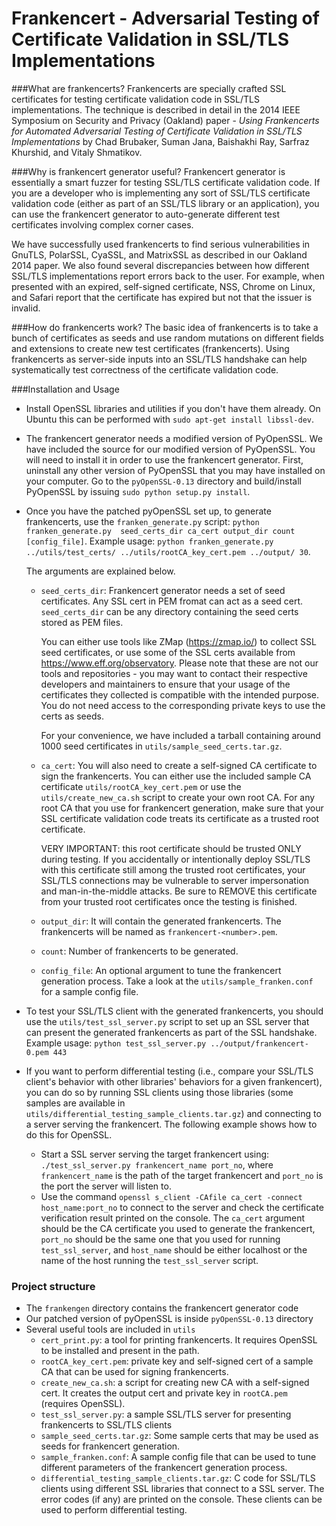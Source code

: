Frankencert - Adversarial Testing of Certificate Validation in SSL/TLS Implementations
=======================================================================================

###What are frankencerts?
Frankencerts are specially crafted SSL certificates for testing certificate 
validation code in SSL/TLS implementations. The technique is described in 
detail in the 2014 IEEE Symposium on Security and Privacy (Oakland) paper -
*Using Frankencerts for Automated Adversarial Testing of Certificate Validation 
in SSL/TLS Implementations* by Chad Brubaker, Suman Jana, Baishakhi Ray, 
Sarfraz Khurshid, and Vitaly Shmatikov. 


###Why is frankencert generator useful?
Frankencert generator is essentially a smart fuzzer for testing SSL/TLS 
certificate validation code. If you are a developer who is implementing 
any sort of SSL/TLS certificate validation code (either as part of an SSL/TLS 
library or an application), you can use the frankencert generator to 
auto-generate different test certificates involving complex corner cases. 

We have successfully used frankencerts to find serious vulnerabilities 
in GnuTLS, PolarSSL, CyaSSL, and MatrixSSL as described in our Oakland 
2014 paper. We also found several discrepancies between how different 
SSL/TLS implementations report errors back to the user. For example, 
when presented with an expired, self-signed certificate, NSS, Chrome on 
Linux, and Safari report that the certificate has expired but not that 
the issuer is invalid.


###How do frankencerts work?
The basic idea of frankencerts is to take a bunch of certificates as seeds 
and use random mutations on different fields and extensions to create new 
test certificates (frankencerts). Using frankencerts as server-side inputs 
into an SSL/TLS handshake can help systematically test correctness of the 
certificate validation code.

###Installation and Usage
- Install OpenSSL libraries and utilities if you don't have them already.
 On Ubuntu this can be performed with `sudo apt-get install libssl-dev`.

- The frankencert generator needs a modified version of PyOpenSSL. 
   We have included the source for our modified version of PyOpenSSL. 
   You will need to install it in order to use the frankencert generator. 
   First, uninstall any other version of PyOpenSSL that you may have 
   installed on your computer. Go to the `pyOpenSSL-0.13` directory and 
   build/install PyOpenSSL by issuing `sudo python setup.py install`.

- Once you have the patched pyOpenSSL set up, to generate frankencerts, 
   use the `franken_generate.py` script: `python franken_generate.py 
   seed_certs_dir ca_cert output_dir count [config_file]`. 
   Example usage: `python franken_generate.py ../utils/test_certs/ ../utils/rootCA_key_cert.pem ../output/ 30`.

   The arguments are explained below.

    - `seed_certs_dir`: Frankencert generator needs a set of seed certificates. 
       Any SSL cert in PEM fromat can act as a seed cert. `seed_certs_dir`
       can be any directory containing the seed certs stored as PEM files.
   
       You can either use tools like ZMap (https://zmap.io/) to collect SSL seed 
       certificates, or use some of the SSL certs available from https://www.eff.org/observatory.
       Please note that these are not our tools and repositories - you may want
       to contact their respective developers and maintainers to ensure that your
       usage of the certificates they collected is compatible with the intended purpose.
       You do not need access to the corresponding private keys to use the certs 
       as seeds. 
   
       For your convenience, we have included a tarball containing around 1000 seed 
       certificates in `utils/sample_seed_certs.tar.gz`. 

    - `ca_cert`: You will also need to create a self-signed CA certificate to sign 
       the frankencerts. You can either use the included sample CA certificate 
       `utils/rootCA_key_cert.pem` or use the `utils/create_new_ca.sh` script to 
       create your own root CA. For any root CA that you use for frankencert 
       generation, make sure that your SSL certificate validation code treats 
       its certificate as a trusted root certificate.
       
       VERY IMPORTANT: this root certificate should be trusted ONLY during testing.
       If you accidentally or intentionally deploy SSL/TLS with this certificate still 
       among the trusted root certificates, your SSL/TLS connections may be vulnerable 
       to server impersonation and man-in-the-middle attacks. Be sure to REMOVE this 
       certificate from your trusted root certificates once the testing is finished.

    - `output_dir`: It will contain the generated frankencerts. The frankencerts 
       will be named as `frankencert-<number>.pem`. 

    - `count`: Number of frankencerts to be generated. 

    - `config_file`: An optional argument to tune the frankencert generation process.
      Take a look at the `utils/sample_franken.conf` for a sample config file.

- To test your SSL/TLS client with the generated frankencerts, you should use 
  the `utils/test_ssl_server.py` script to set up an SSL server that can present 
  the generated frankencerts as part of the SSL handshake. Example usage: `python test_ssl_server.py ../output/frankencert-0.pem 443`

- If you want to perform differential testing (i.e., compare your SSL/TLS client's 
  behavior with other libraries' behaviors for a given frankencert), you can do 
  so by running SSL clients using those libraries (some samples are available in 
  `utils/differential_testing_sample_clients.tar.gz`) and connecting to a server serving 
  the frankencert. The following example shows how to do this for OpenSSL.
    - Start a SSL server serving the target frankencert using: `./test_ssl_server.py frankencert_name port_no`,
      where `frankencert_name` is the path of the target frankencert and `port_no` is the port the server
      will listen to.
    - Use the command `openssl s_client -CAfile ca_cert -connect host_name:port_no`  to connect to 
      the server and check the certificate verification result printed on the console. The `ca_cert` argument 
      should be the CA certificate you used to generate the frankencert, `port_no` should be the same one that 
      you used for running `test_ssl_server`, and `host_name` should be either localhost or the name of 
      the host running the `test_ssl_server` script. 
  
### Project structure
 - The `frankengen` directory contains the frankencert generator code
 - Our patched version of pyOpenSSL is inside `pyOpenSSL-0.13` directory
 - Several useful tools are included in `utils`
    - `cert_print.py`: a tool for printing frankencerts. It requires OpenSSL
      to be installed and present in the path.
    - `rootCA_key_cert.pem`: private key and self-signed cert of a sample CA
      that can be used for signing frankencerts.
    - `create_new_ca.sh`: a script for creating new CA with a self-signed cert.
      It creates the output cert and private key in `rootCA.pem` (requires OpenSSL). 
    - `test_ssl_server.py`: a sample SSL/TLS server for presenting frankencerts 
      to SSL/TLS clients
    - `sample_seed_certs.tar.gz`: Some sample certs that may be used as seeds for 
      frankencert generation. 
    - `sample_franken.conf`: A sample config file that can be used to tune 
      different parameters of the frankencert generation process. 
    - `differential_testing_sample_clients.tar.gz`: C code for SSL/TLS clients using
      different SSL libraries that connect to a SSL server. The error codes (if any) 
      are printed on the console. These clients can be used to perform differential 
      testing.

